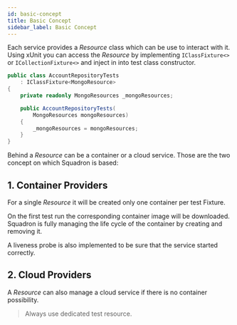 ```yaml
---
id: basic-concept
title: Basic Concept
sidebar_label: Basic Concept
---
```


Each service provides a _Resource_ class which can be use to interact with it. Using xUnit you can access the _Resource_ by implementing `IClassFixture<>` or `ICollectionFixture<>` and inject in into test class constructor.

```csharp
public class AccountRepositoryTests
    : IClassFixture<MongoResource>
{
    private readonly MongoResources _mongoResources;

    public AccountRepositoryTests(
        MongoResources mongoResources)
    {
        _mongoResources = mongoResources;
    }
}
```

Behind a _Resource_ can be a container or a cloud service. Those are the two concept on which Squadron is based:

## 1. Container Providers

For a single _Resource_ it will be created only one container per test Fixture.

On the first test run the corresponding container image will be downloaded. Squadron is fully managing the life cycle of the container by creating and removing it.

A liveness probe is also implemented to be sure that the service started correctly.

## 2. Cloud Providers

A _Resource_ can also manage a cloud service if there is no container possibility.

> Always use dedicated test resource.
